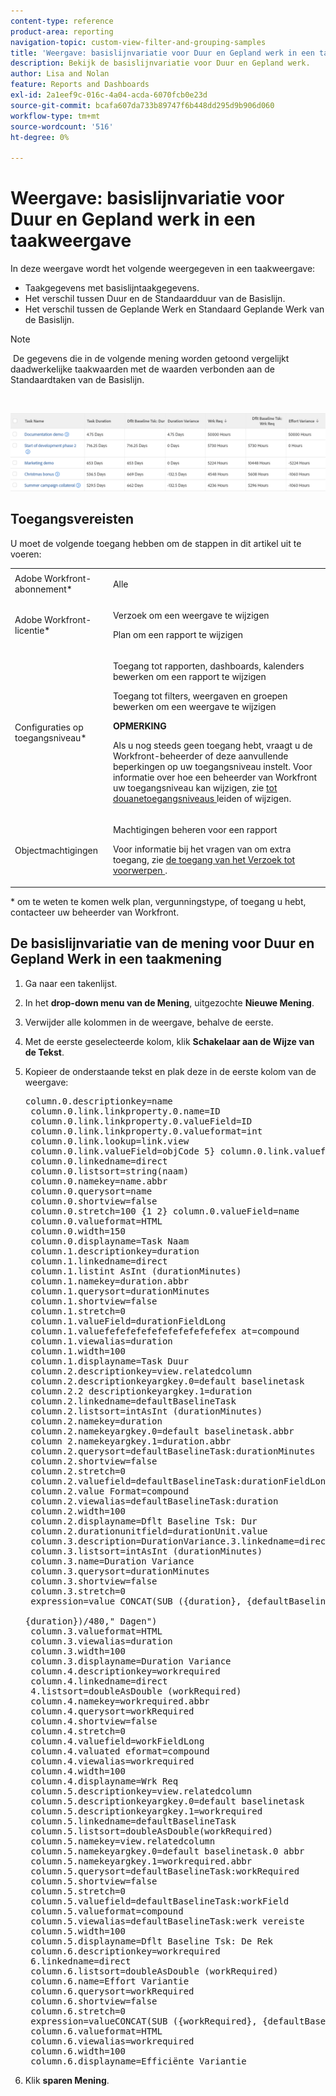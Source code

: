```yaml
---
content-type: reference
product-area: reporting
navigation-topic: custom-view-filter-and-grouping-samples
title: 'Weergave: basislijnvariatie voor Duur en Gepland werk in een taakweergave'
description: Bekijk de basislijnvariatie voor Duur en Gepland werk.
author: Lisa and Nolan
feature: Reports and Dashboards
exl-id: 2a1eef9c-016c-4a04-acda-6070fcb0e23d
source-git-commit: bcafa607da733b89747f6b448dd295d9b906d060
workflow-type: tm+mt
source-wordcount: '516'
ht-degree: 0%

---
```


# Weergave: basislijnvariatie voor Duur en Gepland werk in een taakweergave

In deze weergave wordt het volgende weergegeven in een taakweergave:

* Taakgegevens met basislijntaakgegevens.
* Het verschil tussen Duur en de Standaardduur van de Basislijn.
* Het verschil tussen de Geplande Werk en Standaard Geplande Werk van de Basislijn.

>[!NOTE]
>
> De gegevens die in de volgende mening worden getoond vergelijkt daadwerkelijke taakwaarden met de waarden verbonden aan de Standaardtaken van de Basislijn.

 

![ baseline_variance_in_a_task_view.png ](assets/baseline-variance-in-a-task-view-350x38.png)

## Toegangsvereisten

U moet de volgende toegang hebben om de stappen in dit artikel uit te voeren:

<table style="table-layout:auto"> 
 <col> 
 <col> 
 <tbody> 
  <tr> 
   <td role="rowheader">Adobe Workfront-abonnement*</td> 
   <td> <p>Alle</p> </td> 
  </tr> 
  <tr> 
   <td role="rowheader">Adobe Workfront-licentie*</td> 
   <td> <p>Verzoek om een weergave te wijzigen </p>
   <p>Plan om een rapport te wijzigen</p> </td> 
  </tr> 
  <tr> 
   <td role="rowheader">Configuraties op toegangsniveau*</td> 
   <td> <p>Toegang tot rapporten, dashboards, kalenders bewerken om een rapport te wijzigen</p> <p>Toegang tot filters, weergaven en groepen bewerken om een weergave te wijzigen</p> <p><b>OPMERKING</b>

Als u nog steeds geen toegang hebt, vraagt u de Workfront-beheerder of deze aanvullende beperkingen op uw toegangsniveau instelt. Voor informatie over hoe een beheerder van Workfront uw toegangsniveau kan wijzigen, zie <a href="../../../administration-and-setup/add-users/configure-and-grant-access/create-modify-access-levels.md" class="MCXref xref"> tot douanetoegangsniveaus </a> leiden of wijzigen.</p> </td>
</tr> 
  <tr> 
   <td role="rowheader">Objectmachtigingen</td> 
   <td> <p>Machtigingen beheren voor een rapport</p> <p>Voor informatie bij het vragen van om extra toegang, zie <a href="../../../workfront-basics/grant-and-request-access-to-objects/request-access.md" class="MCXref xref"> de toegang van het Verzoek tot voorwerpen </a>.</p> </td> 
  </tr> 
 </tbody> 
</table>

&#42; om te weten te komen welk plan, vergunningstype, of toegang u hebt, contacteer uw beheerder van Workfront.

## De basislijnvariatie van de mening voor Duur en Gepland Werk in een taakmening

1. Ga naar een takenlijst.
1. In het **drop-down menu van de Mening**, uitgezochte **Nieuwe Mening**.

1. Verwijder alle kolommen in de weergave, behalve de eerste.
1. Met de eerste geselecteerde kolom, klik **Schakelaar aan de Wijze van de Tekst**.
1. Kopieer de onderstaande tekst en plak deze in de eerste kolom van de weergave:
   <pre>column.0.descriptionkey=name <br> column.0.link.linkproperty.0.name=ID <br> column.0.link.linkproperty.0.valueField=ID <br> column.0.link.linkproperty.0.valueformat=int <br> column.0.link.lookup=link.view <br> column.0.link.valueField=objCode 5} column.0.link.valueformat=val <br> column.0.linkedname=direct <br> column.0.listsort=string(naam) <br> column.0.namekey=name.abbr <br> column.0.querysort=name <br> column.0.shortview=false <br> column.0.stretch=100 {1 2} column.0.valueField=name <br> column.0.valueformat=HTML <br> column.0.width=150 <br> column.0.displayname=Task Naam <br> column.1.descriptionkey=duration <br> column.1.linkedname=direct <br> column.1.listint AsInt (durationMinutes) <br> column.1.namekey=duration.abbr <br> column.1.querysort=durationMinutes <br> column.1.shortview=false <br> column.1.stretch=0 <br> column.1.valueField=durationFieldLong <br> column.1.valuefefefefefefefefefefefefex at=compound <br> column.1.viewalias=duration <br> column.1.width=100 <br> column.1.displayname=Task Duur <br> column.2.descriptionkey=view.relatedcolumn <br> column.2.descriptionkeyargkey.0=default baselinetask <br> column.2.2 descriptionkeyargkey.1=duration <br> column.2.linkedname=defaultBaselineTask <br> column.2.listsort=intAsInt (durationMinutes) <br> column.2.namekey=duration <br> column.2.namekeyargkey.0=default baselinetask.abbr <br> column 2.namekeyargkey.1=duration.abbr <br> column.2.querysort=defaultBaselineTask:durationMinutes <br> column.2.shortview=false <br> column.2.stretch=0 <br> column.2.valuefield=defaultBaselineTask:durationFieldLong <br> column.2.value Format=compound <br> column.2.viewalias=defaultBaselineTask:duration <br> column.2.width=100 <br> column.2.displayname=Dflt Baseline Tsk: Dur <br> column.2.durationunitfield=durationUnit.value <br> column.3.description=DurationVariance.3.linkedname=direct <br> column.3.listsort=intAsInt (durationMinutes) <br> column.3.name=Duration Variance <br> column.3.querysort=durationMinutes <br> column.3.shortview=false <br> column.3.stretch=0 <br> expression=value CONCAT(SUB ({duration}, {defaultBaselineTask}.<br><br>{duration})/480," Dagen") <br> column.3.valueformat=HTML <br> column.3.viewalias=duration <br> column.3.width=100 <br> column.3.displayname=Duration Variance <br> column.4.descriptionkey=workrequired <br> column.4.linkedname=direct <br> 4.listsort=doubleAsDouble (workRequired) <br> column.4.namekey=workrequired.abbr <br> column.4.querysort=workRequired <br> column.4.shortview=false <br> column.4.stretch=0 <br> column.4.valuefield=workFieldLong <br> column.4.valuated eformat=compound <br> column.4.viewalias=workrequired <br> column.4.width=100 <br> column.4.displayname=Wrk Req <br> column.5.descriptionkey=view.relatedcolumn <br> column.5.descriptionkeyargkey.0=default baselinetask <br> column.5.descriptionkeyargkey.1=workrequired <br> column.5.linkedname=defaultBaselineTask <br> column.5.listsort=doubleAsDouble(workRequired) <br> column.5.namekey=view.relatedcolumn <br> column.5.namekeyargkey.0=default baselinetask.0 abbr <br> column.5.namekeyargkey.1=workrequired.abbr <br> column.5.querysort=defaultBaselineTask:workRequired <br> column.5.shortview=false <br> column.5.stretch=0 <br> column.5.valuefield=defaultBaselineTask:workField <br> column.5.valueformat=compound <br> column.5.viewalias=defaultBaselineTask:werk vereiste <br> column.5.width=100 <br> column.5.displayname=Dflt Baseline Tsk: De Rek <br> column.6.descriptionkey=workrequired <br> 6.linkedname=direct <br> column.6.listsort=doubleAsDouble (workRequired) <br> column.6.name=Effort Variantie <br> column.6.querysort=workRequired <br> column.6.shortview=false <br> column.6.stretch=0 <br> expression=valueCONCAT(SUB ({workRequired}, {defaultBaselineTask}).{workRequired})/60," Uren") <br> column.6.valueformat=HTML <br> column.6.viewalias=workrequired <br> column.6.width=100 <br> column.6.displayname=Efficiënte Variantie</pre>

1. Klik **sparen Mening**.